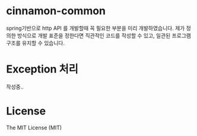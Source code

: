 # cinnamon-common

spring기반으로 http API 를 개발할때 꼭 필요한 부분을 미리 개발하였습니다.
제가 정의한 방식으로 개발 표준을 정한다면 직관적인 코드를 작성할 수 있고, 일관된 프로그램 구조를 유지할 수 있습니다.


# Exception 처리
작성중..











# License
The MIT License (MIT)
